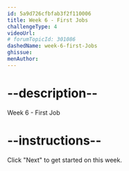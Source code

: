 ```yaml
---
id: 5a9d726cfbfab3f2f110006
title: Week 6 - First Jobs
challengeType: 4
videoUrl: 
# forumTopicId: 301086
dashedName: week-6-first-Jobs
ghissue: 
menAuthor: 
---
```


# --description--

Week 6 - First Job

# --instructions--

Click "Next" to get started on this week.